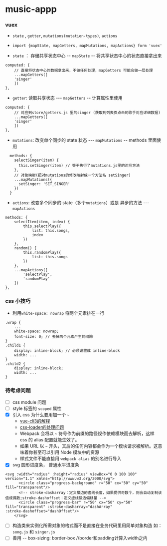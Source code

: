 # music-appp

### vuex
- `state` , `getter`, `mutations(mutation-types)`, `actions`
- `import {mapState, mapGetters, mapMutations, mapActions} form 'vuex'`

- `state` ： 存储共享状态中心 --  `mapState` -- 将共享状态中心的状态直接拿出来
```
computed: { 
    // 直接将状态中心的数据拿出来，不做任何处理，mapGetters 可能会做一层处理
    ...mapGetters([
    'singer'
    ])
},

```
- `getter`: 读取共享状态  --- `mapGetters` -- 计算属性里使用
```
computed: { 
    // 对应到store/getters.js 里的singer (获取到列表页点击的歌手对应详细数据)
    ...mapGetters([
    'singer'
    ])
},
```
- `mutations`: 改变单个同步的 state 状态 --- `mapMutations` -- methods 里面使用
```
  methods: {
    selectSinger(item) {
      this.setSinger(item) // 等于执行了mutations.js里的对应方法
    },
    // 对象映射(把对mutations的修改映射成一个方法名 setSinger)
    ...mapMutations({  
      setSinger: 'SET_SINGER'   
    })
  }
```
- `actions`: 改变多个同步的 state（多个`mutations`）或是 异步的方法 --- `mapActions`
```
methods: {
    selectItem(item, index) {
        this.selectPlay({
            list: this.songs,
            index
        })
    },
    random() {
        this.randomPlay({
            list: this.songs
        })
    },
    ...mapActions([
        'selectPlay',
        'randomPlay'
    ])
},
```

### css 小技巧
- 利用`white-space: nowrap` 将两个元素排在一行
```
.wrap {
    ...
    white-space: nowrap;
    font-size: 0; // 去掉两个元素产生的间隙
}
.child1 {
    display: inline-block; // 必须设置成 inline-block
    width: ...
}
.child2 {
    display: inline-block;
    width: ...
}
```


### 待考虑问题
- [ ] css module 问题
- [ ] style 标签的 `scoped` 属性
- [x] 引入 css 为什么要用加一个 `~`
    - [vue-cli3的解释](https://cli.vuejs.org/zh/guide/html-and-static-assets.html#%E4%BB%8E%E7%9B%B8%E5%AF%B9%E8%B7%AF%E5%BE%84%E5%AF%BC%E5%85%A5)
    - [css-loader的处理问题](https://blog.csdn.net/zwkkkk1/article/details/81200791)
    - Webpack 会将以 `~` 符号作为前缀的路径视作依赖模块而去解析，这样 css 的 alias 配置就能生效了。
    - 如果 URL 以 `~` 开头，其后的任何内容都会作为一个模块请求被解析。这意味着你甚至可以引用 Node 模块中的资源
    - 样式文件不能直接用 `webpack alias` 的别名进行导入
- [x] svg 圆形进度条， 普通水平进度条
```
<svg :width="radius" :height="radius" viewBox="0 0 100 100" version="1.1" xmlns="http://www.w3.org/2000/svg">
      <circle class="progress-background" r="50" cx="50" cy="50" fill="transparent"/>
      <!-- stroke-dasharray：定义描边的虚线长度，如果提供奇数个，则会自动复制该值成偶数;stroke-dashoffset：定义虚线描边偏移量 -->
      <circle class="progress-bar" r="50" cx="50" cy="50" fill="transparent" :stroke-dasharray="dashArray" 
:stroke-dashoffset="dashOffset"/> 
    </svg>
```

- [ ] 构造类来实例化所需对象的格式而不是直接在业务代码里用简单对象构造 如：`song.js` 和 `singer.js`
- [ ] 善用 -- box-sizing: border-box  //border和padding计算入width之内
